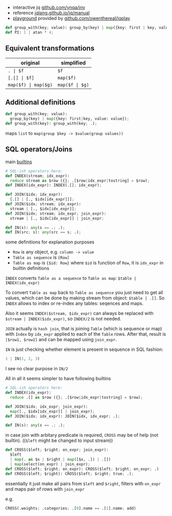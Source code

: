 - interactive jq [github.com/ynqa/jnv](https://github.com/ynqa/jnv)
- reference [jqlang.github.io/jq/manual](https://jqlang.github.io/jq/manual/)
- [playground](https://jqplay.rprtr.site/) provided by [github.com/owenthereal/jqplay](https://github.com/owenthereal/jqplay)

```python title="~/.jq"
def group_with(key; value): group_by(key) | map({key: first | key, value: value});
def PI: 1 | atan * 4;
```

## Equivalent transformations
|original|simplified|
|---|---|
|`. \| $f`|`$f`|
|`[.[] \| $f]`|`map($f)`|
|`map($f) \| map($g)`|`map($f \| $g)`|

## Additional definitions
```python
def group_with(key; value):
  group_by(key) | map({key: first|key, value: value});
def group_with(key): group_with(key; .);
```
maps `list` to `map(group $key -> $value(group values))`

## SQL operators/Joins
main [builtins](https://github.com/jqlang/jq/blob/master/src/builtin.jq)
```python
# SQL-ish operators here:
def INDEX(stream; idx_expr):
  reduce stream as $row ({}; .[$row|idx_expr|tostring] = $row);
def INDEX(idx_expr): INDEX(.[]; idx_expr);

def JOIN($idx; idx_expr):
  [.[] | [., $idx[idx_expr]]];
def JOIN($idx; stream; idx_expr):
  stream | [., $idx[idx_expr]];
def JOIN($idx; stream; idx_expr; join_expr):
  stream | [., $idx[idx_expr]] | join_expr;

def IN(s): any(s == .; .);
def IN(src; s): any(src == s; .);
```

some definitions for explanation purposes
- `Row` is any object, e.g. `column -> value`
- `Table as sequence` is `[Row]`
- `Table as map` is `{$id: Row}` where `$id` is function of `Row`, it is `idx_expr` in builtin definitions

`INDEX` converts `Table as a sequence` to `Table as map`: `$table | INDEX(idx_expr)`

To convert `Table as map` back to `Table as sequence` you just need to get all values, which can be done by making stream from object: `$table | .[]`. So `INDEX` allows to index or re-index any tables: seqences and maps.

Also it seems `INDEX($stream, $idx_expr)` can always be replaced with `$stream | INDEX($idx_expr)`, so `INDEX/2` is not needed.

`JOIN` actually is `hash join`, that is joining `Table` (which is sequence or map) with `Index` by `idx_expr` applied to each of the `Table` rows. After that, result is `[$row1, $row2]` and can be mapped using `join_expr`.

`IN` is just checking whether element is present in sequence in SQL fashion:
```python
1 | IN(1, 2, 3)
```
I see no clear purpose in `IN/2`

All in all it seems simpler to have following builtins
```python
# SQL-ish operators here:
def INDEX(idx_expr):
  reduce .[] as $row ({}; .[$row|idx_expr|tostring] = $row);

def JOIN($idx; idx_expr; join_expr):
  map([., $idx[idx_expr]] | join_expr);
def JOIN($idx; idx_expr): JOIN($idx, idx_expr; .);

def IN(s): any(s == .; .);
```

in case join with arbitary predicate is required, `CROSS` may be of help (not builtin). ((`$left` might be changed to input stream))
```python
def CROSS($left; $right; on_expr; join_expr):
  $left
  | map(. as $x | $right | map([$x, .]) | .[])
  | map(select(on_expr) | join_expr);
def CROSS($left; $right; on_expr): CROSS($left; $right; on_expr; .)
def CROSS($left; $right): CROSS($left; $right; true; .);
```
essentially it just make all pairs from `$left` and `$right`, filters with `on_expr` and maps pair of rows with `join_expr`

e.g.
```python
CROSS(.weights; .categories; .[0].name == .[1].name; add)
```